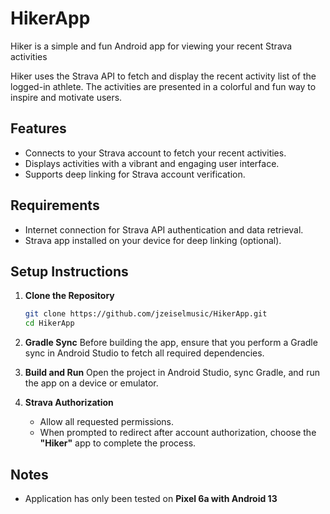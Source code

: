 # HikerApp

Hiker is a simple and fun Android app  for viewing your recent Strava activities

Hiker uses the Strava API to fetch and display the recent activity list of the logged-in athlete. The activities are presented in a colorful and fun way to inspire and motivate users.

## Features
- Connects to your Strava account to fetch your recent activities.
- Displays activities with a vibrant and engaging user interface.
- Supports deep linking for Strava account verification.

## Requirements
- Internet connection for Strava API authentication and data retrieval.
- Strava app installed on your device for deep linking (optional).

## Setup Instructions

1. **Clone the Repository**
   ```bash
   git clone https://github.com/jzeiselmusic/HikerApp.git
   cd HikerApp
   ```

2. **Gradle Sync**
   Before building the app, ensure that you perform a Gradle sync in Android Studio to fetch all required dependencies.

3. **Build and Run**
   Open the project in Android Studio, sync Gradle, and run the app on a device or emulator.

4. **Strava Authorization**
   - Allow all requested permissions.
   - When prompted to redirect after account authorization, choose the **"Hiker"** app to complete the process.

## Notes
- Application has only been tested on **Pixel 6a with Android 13**

